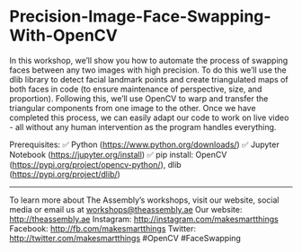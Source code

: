 # Precision-Image-Face-Swapping-With-OpenCV
In this workshop, we’ll show you how to automate the process of swapping faces between any two images with high precision.  To do this we’ll use the dlib library to detect facial landmark points and create triangulated maps of both faces in code (to ensure maintenance of perspective, size, and proportion). Following this, we’ll use OpenCV to warp and transfer the triangular components from one image to the other.  Once we have completed this process, we can easily adapt our code to work on live video - all without any human intervention as the program handles everything.  

Prerequisites: 
✅ Python (https://www.python.org/downloads/) 
✅ Jupyter Notebook (https://jupyter.org/install) 
✅ pip install: OpenCV (https://pypi.org/project/opencv-python/), dlib (https://pypi.org/project/dlib/)  

-----------------------------------------  

To learn more about The Assembly’s workshops, visit our website, social media or email us at workshops@theassembly.ae  Our website: http://theassembly.ae Instagram: http://instagram.com/makesmartthings Facebook: http://fb.com/makesmartthings Twitter: http://twitter.com/makesmartthings  #OpenCV #FaceSwapping
